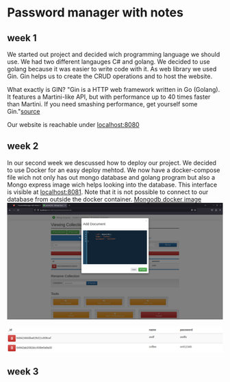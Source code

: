 # Password manager with notes

## week 1
We started out project and decided wich programming language we should use. We had two different langauges C# and golang. We decided to use golang because it was easier to write code with it. As web library we used Gin. Gin helps us to create the CRUD operations and to host the website. 

What exactly is GIN? "Gin is a HTTP web framework written in Go (Golang). It features a Martini-like API, but with performance up to 40 times faster than Martini. If you need smashing performance, get yourself some Gin."[source](https://gin-gonic.com/docs/)

Our website is reachable under [localhost:8080](localhost:8080)

## week 2
In our second week we descussed how to deploy our project. We decided to use Docker for an easy deploy mehtod. We now have a docker-compose file wich not only has out mongo database and golang program but also a Mongo express image wich helps looking into the database. This interface is visible at [localhost:8081](localhost:8081). Note that it is not possible to connect to our database from outside the docker container. 
[Mongodb docker image](https://hub.docker.com/_/mongo/)
![popup](./assets/popup.png)

![added](./assets/added.png)


## week 3
